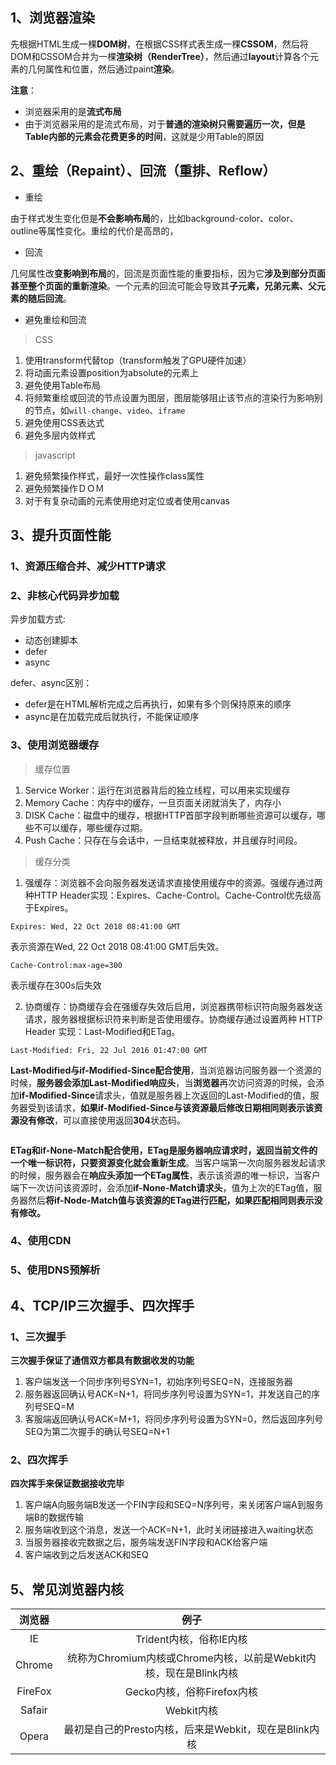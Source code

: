 ## 1、浏览器渲染

先根据HTML生成一棵**DOM树**，在根据CSS样式表生成一棵**CSSOM**，然后将DOM和CSSOM合并为一棵**渲染树（RenderTree）**，然后通过**layout**计算各个元素的几何属性和位置，然后通过paint**渲染**。

**注意**：

- 浏览器采用的是**流式布局**
- 由于浏览器采用的是流式布局，对于**普通的渲染树只需要遍历一次，但是Table内部的元素会花费更多的时间**，这就是少用Table的原因

## 2、重绘（Repaint）、回流（重排、Reflow）

- 重绘

由于样式发生变化但是**不会影响布局**的，比如background-color、color、outline等属性变化。重绘的代价是高昂的，

- 回流

几何属性改**变影响到布局**的，回流是页面性能的重要指标，因为它**涉及到部分页面甚至整个页面的重新渲染**。一个元素的回流可能会导致其**子元素，兄弟元素、父元素的随后回流**。

- 避免重绘和回流

> CSS

1. 使用transform代替top（transform触发了GPU硬件加速）
2. 将动画元素设置position为absolute的元素上
3. 避免使用Table布局
4. 将频繁重绘或回流的节点设置为图层，图层能够阻止该节点的渲染行为影响别的节点，如`will-change`、`video`、`iframe`
5. 避免使用CSS表达式
6. 避免多层内敛样式

> javascript

1. 避免频繁操作样式，最好一次性操作class属性
2. 避免频繁操作ＤＯＭ
3. 对于有复杂动画的元素使用绝对定位或者使用canvas



## 3、提升页面性能

### 1、资源压缩合并、减少HTTP请求

### 2、非核心代码异步加载

异步加载方式:

- 动态创建脚本
- defer
- async

defer、async区别：

- defer是在HTML解析完成之后再执行，如果有多个则保持原来的顺序
- async是在加载完成后就执行，不能保证顺序

### 3、使用浏览器缓存

> 缓存位置

1. Service Worker：运行在浏览器背后的独立线程，可以用来实现缓存
2. Memory Cache：内存中的缓存，一旦页面关闭就消失了，内存小
3. DISK Cache：磁盘中的缓存，根据HTTP首部字段判断哪些资源可以缓存，哪些不可以缓存，哪些缓存过期。
4. Push Cache：只存在与会话中，一旦结束就被释放，并且缓存时间段。

> 缓存分类

1. 强缓存：浏览器不会向服务器发送请求直接使用缓存中的资源。强缓存通过两种HTTP Header实现：Expires、Cache-Control。Cache-Control优先级高于Expires。

```http
Expires: Wed, 22 Oct 2018 08:41:00 GMT
```

表示资源在Wed, 22 Oct 2018 08:41:00 GMT后失效。

```http
Cache-Control:max-age=300
```

表示缓存在300s后失效

2. 协商缓存：协商缓存会在强缓存失效后启用，浏览器携带标识符向服务器发送请求，服务器根据标识符来判断是否使用缓存。协商缓存通过设置两种 HTTP Header 实现：Last-Modified和ETag。

```http
Last-Modified: Fri, 22 Jul 2016 01:47:00 GMT
```

**Last-Modified与if-Modified-Since配合使用**，当浏览器访问服务器一个资源的时候，**服务器会添加Last-Modified响应头**，当**浏览器**再次访问资源的时候，会添加**if-Modified-Since**请求头，值就是服务器上次返回的Last-Modified的值，服务器受到该请求，**如果if-Modified-Since与该资源最后修改日期相同则表示该资源没有修改**，可以直接使用返回**304**状态码。

```http

```

**ETag和if-None-Match配合使用，ETag是服务器响应请求时，返回当前文件的一个唯一标识符，只要资源变化就会重新生成**。当客户端第一次向服务器发起请求的时候，服务器会在**响应头添加一个ETag属性**，表示该资源的唯一标识，当客户端下一次访问该资源时，会添加**if-None-Match请求头**，值为上次的ETag值，服务器然后**将if-Node-Match值与该资源的ETag进行匹配，如果匹配相同则表示没有修改。**

### 4、使用CDN

### 5、使用DNS预解析



## 4、TCP/IP三次握手、四次挥手

### 1、三次握手

**三次握手保证了通信双方都具有数据收发的功能**

1. 客户端发送一个同步序列号SYN=1，初始序列号SEQ=N，连接服务器
2. 服务器返回确认号ACK=N+1，将同步序列号设置为SYN=1，并发送自己的序列号SEQ=M
3. 客服端返回确认号ACK=M+1，将同步序列号设置为SYN=0，然后返回序列号SEQ为第二次握手的确认号SEQ=N+1

### 2、四次挥手

**四次挥手来保证数据接收完毕**

1. 客户端A向服务端B发送一个FIN字段和SEQ=N序列号，来关闭客户端A到服务端B的数据传输
2. 服务端收到这个消息，发送一个ACK=N+1，此时关闭链接进入waiting状态
3. 当服务器接收完数据之后，服务端发送FIN字段和ACK给客户端
4. 客户端收到之后发送ACK和SEQ



## 5、常见浏览器内核

| 浏览器  |                             例子                             |
| :-----: | :----------------------------------------------------------: |
|   IE    |                   Trident内核，俗称IE内核                    |
| Chrome  | 统称为Chromium内核或Chrome内核，以前是Webkit内核，现在是Blink内核 |
| FireFox |                  Gecko内核，俗称Firefox内核                  |
| Safair  |                          Webkit内核                          |
|  Opera  |    最初是自己的Presto内核，后来是Webkit，现在是Blink内核     |

